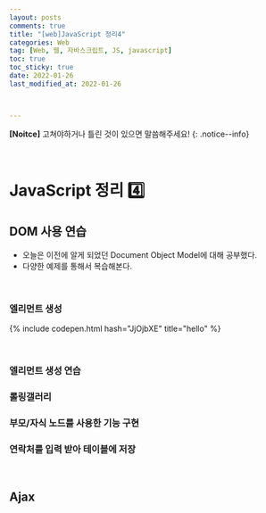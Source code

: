 ```yaml
---
layout: posts
comments: true
title: "[web]JavaScript 정리4"
categories: Web
tag: [Web, 웹, 자바스크립트, JS, javascript]
toc: true
toc_sticky: true
date: 2022-01-26
last_modified_at: 2022-01-26



---
```


**[Noitce]** 고쳐야하거나 틀린 것이 있으면 말씀해주세요!
{: .notice--info}





<br>

# JavaScript 정리 4️⃣



## DOM 사용 연습

* 오늘은 이전에 알게 되었던 Document Object Model에 대해 공부했다. 
* 다양한 예제를 통해서 복습해본다.





<br>



### 엘리먼트 생성





{% include codepen.html hash="JjOjbXE" title="hello" %}





<br>



### 엘리먼트 생성 연습

### 롤링갤러리

### 부모/자식 노드를 사용한 기능 구현

### 연락처를 입력 받아 테이블에 저장











<br>

## Ajax

